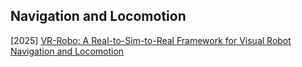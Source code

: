 ## Navigation and Locomotion

[2025] [VR-Robo: A Real-to-Sim-to-Real Framework for Visual Robot Navigation and Locomotion](https://arxiv.org/abs/2502.01536)